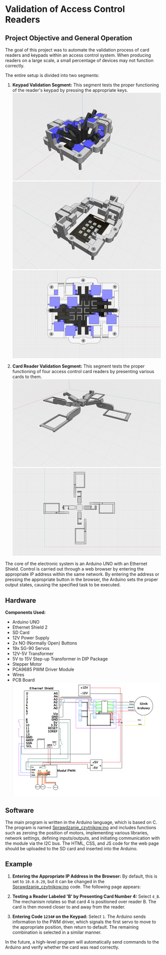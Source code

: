 # Validation of Access Control Readers

## Project Objective and General Operation
The goal of this project was to automate the validation process of card readers and keypads within an access control system. When producing readers on a large scale, a small percentage of devices may not function correctly.

The entire setup is divided into two segments:
1. **Keypad Validation Segment:** This segment tests the proper functioning of the reader's keypad by pressing the appropriate keys.  ![klawiatura](Wizualizacja/Klawiatura.png)  ![klawiatura4](Wizualizacja/Klawiatura4.png)  ![klawiatura2](Wizualizacja/Klawiatura2.png)

2. **Card Reader Validation Segment:** This segment tests the proper functioning of four access control card readers by presenting various cards to them.  ![czytniki](Wizualizacja/Czytniki.png)  ![czytniki2](Wizualizacja/Czytniki2.png)

The core of the electronic system is an Arduino UNO with an Ethernet Shield. Control is carried out through a web browser by entering the appropriate IP address within the same network. By entering the address or pressing the appropriate button in the browser, the Arduino sets the proper output states, causing the specified task to be executed.

## Hardware
**Components Used:**
- Arduino UNO
- Ethernet Shield 2
- SD Card
- 12V Power Supply
- 2x NO (Normally Open) Buttons
- 19x SG-90 Servos
- 12V-5V Transformer
- 5V to 15V Step-up Transformer in DIP Package
- Stepper Motor
- PCA9685 PWM Driver Module
- Wires
- PCB Board
  ![obwod](Dokumantacja/Schemat_polaczenia.png)

## Software
The main program is written in the Arduino language, which is based on C. The program is named [Sprawdzanie_czytnikow.ino](program_niskopoziomowy/Sprawdzanie_czytnikow.ino) and includes functions such as zeroing the position of motors, implementing various libraries, network settings, defining inputs/outputs, and initiating communication with the module via the I2C bus. The HTML, CSS, and JS code for the web page should be uploaded to the SD card and inserted into the Arduino.

## Example

1. **Entering the Appropriate IP Address in the Browser:**
   By default, this is set to `10.0.0.20`, but it can be changed in the [Sprawdzanie_czytnikow.ino](program_niskopoziomowy/Sprawdzanie_czytnikow.ino) code. The following page appears:

2. **Testing a Reader Labeled 'B' by Presenting Card Number 4:**
   Select `4_B`. The mechanism rotates so that card 4 is positioned over reader B. The card is then moved closer to and away from the reader.

3. **Entering Code `1234#` on the Keypad:**
   Select `1`. The Arduino sends information to the PWM driver, which signals the first servo to move to the appropriate position, then return to default. The remaining combination is selected in a similar manner.

In the future, a high-level program will automatically send commands to the Arduino and verify whether the card was read correctly.
